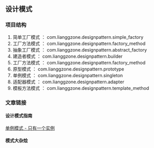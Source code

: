 ## 设计模式

### 项目结构
1. 简单工厂模式 ： com.lianggzone.designpattern.simple_factory
1. 工厂方法模式 ： com.lianggzone.designpattern.factory_method
1. 抽象工厂模式 ： com.lianggzone.designpattern.abstract_factory
1. 建造者模式 ： com.lianggzone.designpattern.builder
1. 工厂方法模式 ： com.lianggzone.designpattern.factory_method
1. 原型模式 ： com.lianggzone.designpattern.prototype
1. 单例模式 ： com.lianggzone.designpattern.singleton
1. 适配器模式 ： com.lianggzone.designpattern.adapter
1. 模板方法模式 ： com.lianggzone.designpattern.template_method

### 文章链接

#### 设计模式指南
<a href="http://blog.720ui.com/2017/design_pattern_singleton/" target="_blank">单例模式 - 只有一个实例</a>

#### 模式大杂烩